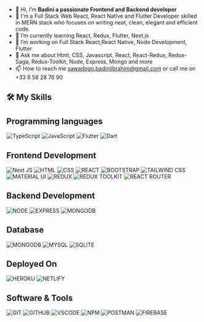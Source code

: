
- 👋 Hi, I’m <strong>Badini a passionate Frontend and Backend developer </strong>
- 👀  I'm a Full Stack Web React, React Native and Flutter Developer skilled in MERN stack who focuses on writing neat, clean, elegant and efficient code.
- 🌱 I’m currently learning React, Redux, Flutter, Next.js
- 💞️ I’m working on Full Stack React,React Native, Node Development, Flutter
- 💬 Ask me about Html, CSS, Javascript, React, React-Redux, Redux-Saga, Redux-Toolkit, Node, Express, Mongo and more
- 📫 How to reach me sawadogo.badiniibrahim@gmail.com or call me on +33 6 58 28 76 90

🛠️ My Skills
---
## Programming languages
![TypeScript](https://img.shields.io/badge/typescript-%23007ACC.svg?style=for-the-badge&logo=typescript&logoColor=white)
![JavaScript](https://img.shields.io/badge/javascript-%23323330.svg?style=for-the-badge&logo=javascript&logoColor=%23F7DF1E)
![Flutter](https://img.shields.io/badge/Flutter-%2302569B.svg?style=for-the-badge&logo=Flutter&logoColor=white)
![Dart](https://img.shields.io/badge/dart-%230175C2.svg?style=for-the-badge&logo=dart&logoColor=white)


## Frontend Development
![Next JS](https://img.shields.io/badge/Next-black?style=for-the-badge&logo=next.js&logoColor=white)
![HTML](https://camo.githubusercontent.com/849df55fe29b47e22a77b14e356bc2c74064ecfe92809e9e32edfb5bf802541c/68747470733a2f2f696d672e736869656c64732e696f2f62616467652f68746d6c2d2532334533344632362e7376673f7374796c653d666f722d7468652d6261646765266c6f676f3d68746d6c35266c6f676f436f6c6f723d7768697465)
![CSS](https://camo.githubusercontent.com/d293db31baf144d4f40915483538a131230f3354736dea29ebfb2e599dd99e38/68747470733a2f2f696d672e736869656c64732e696f2f62616467652f4353532d2532333135373242362e7376673f7374796c653d666f722d7468652d6261646765266c6f676f3d63737333266c6f676f436f6c6f723d7768697465)
![REACT](https://camo.githubusercontent.com/ab4c3c731a174a63df861f7b118d6c8a6c52040a021a552628db877bd518fe84/68747470733a2f2f696d672e736869656c64732e696f2f62616467652f72656163742d2532333230323332612e7376673f7374796c653d666f722d7468652d6261646765266c6f676f3d7265616374266c6f676f436f6c6f723d253233363144414642)
![BOOTSTRAP](https://camo.githubusercontent.com/b768ae6e4f89b74512e6de02a8367fd71465bc3d88ef1cf2f1622e2017c32bea/68747470733a2f2f696d672e736869656c64732e696f2f62616467652f626f6f7473747261702d2532333536334437432e7376673f7374796c653d666f722d7468652d6261646765266c6f676f3d626f6f747374726170266c6f676f436f6c6f723d7768697465)
![TAILWIND CSS](https://camo.githubusercontent.com/e9b080a6541e5355827ea91b6a0302cbbc54af4705b0c6b0f1561a0957ced2fb/68747470733a2f2f696d672e736869656c64732e696f2f62616467652f5461696c77696e645f4353532d3338423241433f7374796c653d666f722d7468652d6261646765266c6f676f3d7461696c77696e642d637373266c6f676f436f6c6f723d7768697465)
![MATERIAL UI](https://camo.githubusercontent.com/817fc7ba268e7e1fa114cbc4328bb326913cf392f5e2077ccc7b5f0e90a77109/68747470733a2f2f696d672e736869656c64732e696f2f62616467652f4d6174657269616c25323055492d3030374646463f7374796c653d666f722d7468652d6261646765266c6f676f3d6d7569266c6f676f436f6c6f723d7768697465)
![REDUX](https://camo.githubusercontent.com/6908bc5919e46cd787b8e5117f092f5ed37da82e8bd602e6339060ea0fff722c/68747470733a2f2f696d672e736869656c64732e696f2f62616467652f52656475782d3539334438383f7374796c653d666f722d7468652d6261646765266c6f676f3d7265647578266c6f676f436f6c6f723d7768697465)
![REDUX TOOLKIT](https://camo.githubusercontent.com/7060c233f1789a7efea081a1e8192536806e3271d0f01223c85d5caf9fa6a976/68747470733a2f2f696d672e736869656c64732e696f2f62616467652f526564757820546f6f6c6b69742d3539334438383f7374796c653d666f722d7468652d6261646765266c6f676f3d7265647578266c6f676f436f6c6f723d7768697465)
![REACT ROUTER](https://camo.githubusercontent.com/4f9d20f3a284d2f6634282f61f82a62e99ee9906537dc9859decfdc9efbb51ec/68747470733a2f2f696d672e736869656c64732e696f2f62616467652f52656163745f526f757465722d4341343234353f7374796c653d666f722d7468652d6261646765266c6f676f3d72656163742d726f75746572266c6f676f436f6c6f723d7768697465)

## Backend Development
![NODE](https://camo.githubusercontent.com/7d7b100e379663ee40a20989e6c61737e6396c1dafc3a7c6d2ada8d4447eb0e4/68747470733a2f2f696d672e736869656c64732e696f2f62616467652f6e6f64652e6a732d3644413535463f7374796c653d666f722d7468652d6261646765266c6f676f3d6e6f64652e6a73266c6f676f436f6c6f723d7768697465)
![EXPRESS](https://camo.githubusercontent.com/7f73136d92799b19be179d1ed87b461120c35ed917c7d5ab59a7606209da7bd3/68747470733a2f2f696d672e736869656c64732e696f2f62616467652f457870726573732e6a732d3030303030303f7374796c653d666f722d7468652d6261646765266c6f676f3d65787072657373266c6f676f436f6c6f723d7768697465)
![MONGODB](https://camo.githubusercontent.com/72e92f69f36703548704a9eeda2a9889c2756b5e08f01a9aec6e658c148d014e/68747470733a2f2f696d672e736869656c64732e696f2f62616467652f4d6f6e676f44422d3445413934423f7374796c653d666f722d7468652d6261646765266c6f676f3d6d6f6e676f6462266c6f676f436f6c6f723d7768697465)


## Database
![MONGODB](https://camo.githubusercontent.com/72e92f69f36703548704a9eeda2a9889c2756b5e08f01a9aec6e658c148d014e/68747470733a2f2f696d672e736869656c64732e696f2f62616467652f4d6f6e676f44422d3445413934423f7374796c653d666f722d7468652d6261646765266c6f676f3d6d6f6e676f6462266c6f676f436f6c6f723d7768697465)
![MYSQL](https://camo.githubusercontent.com/a4a4a017a5d519d7c4ce2a3cd3d2194fb7af4b1ca424850784565007c2acc7d8/68747470733a2f2f696d672e736869656c64732e696f2f62616467652f4d7953514c2d3030354338343f7374796c653d666f722d7468652d6261646765266c6f676f3d6d7973716c266c6f676f436f6c6f723d7768697465)
![SQLITE](https://camo.githubusercontent.com/932123bf240349f3785c02228b113b06299079e8740f480c767e8335fd6d752a/68747470733a2f2f696d672e736869656c64732e696f2f62616467652f53514c6974652d3037343035453f7374796c653d666f722d7468652d6261646765266c6f676f3d73716c697465266c6f676f436f6c6f723d7768697465)

## Deployed On
![HEROKU](https://camo.githubusercontent.com/d18f98a93a8ca015503870e592f96dbdf86f41048e9de1fbbbd4b2dcc7c456b1/68747470733a2f2f696d672e736869656c64732e696f2f62616467652f6865726f6b752d2532333433303039382e7376673f7374796c653d666f722d7468652d6261646765266c6f676f3d6865726f6b75266c6f676f436f6c6f723d7768697465)
![NETLIFY](https://camo.githubusercontent.com/dfb4109b571fbeb03ce2fe6eefb9eb9a3ca63e618e57002cc4b17d784baea807/68747470733a2f2f696d672e736869656c64732e696f2f62616467652f6e65746c6966792d2532333030303030302e7376673f7374796c653d666f722d7468652d6261646765266c6f676f3d6e65746c696679266c6f676f436f6c6f723d23303043374237)

## Software & Tools
![GIT](https://camo.githubusercontent.com/ec0d32e85caf4723d5182a75338c89f85a2c3679aed0c46c9ee9fd1c8dc2a316/68747470733a2f2f696d672e736869656c64732e696f2f62616467652f6769742d2532334630353033332e7376673f7374796c653d666f722d7468652d6261646765266c6f676f3d676974266c6f676f436f6c6f723d7768697465)
![GITHUB](https://camo.githubusercontent.com/f6d50128cb007f85916b7a899da5d94f654dce35a37331c8d28573aef46f4274/68747470733a2f2f696d672e736869656c64732e696f2f62616467652f6769746875622d2532333132313031312e7376673f7374796c653d666f722d7468652d6261646765266c6f676f3d676974687562266c6f676f436f6c6f723d7768697465)
![VSCODE](https://camo.githubusercontent.com/a0484e6383e852e622da1e934b7724921ab9b69d69246d90f899424b01f6deb1/68747470733a2f2f696d672e736869656c64732e696f2f62616467652f56697375616c25323053747564696f253230436f64652d3030373864372e7376673f7374796c653d666f722d7468652d6261646765266c6f676f3d76697375616c2d73747564696f2d636f6465266c6f676f436f6c6f723d7768697465)
![NPM](https://camo.githubusercontent.com/14a62a8198db8470bfc85eaf830857b1aa8e6b3fecd7d13c9a4a5e431e1d2459/68747470733a2f2f696d672e736869656c64732e696f2f62616467652f4e504d2d2532333445443143352e7376673f7374796c653d666f722d7468652d6261646765266c6f676f3d4e706d266c6f676f436f6c6f723d626c61636b)
![POSTMAN](https://camo.githubusercontent.com/879423585ed087f3c973857c43ba7e7d84f52c993d2c937055726339fbf921d9/68747470733a2f2f696d672e736869656c64732e696f2f62616467652f506f73746d616e2d4646364333373f7374796c653d666f722d7468652d6261646765266c6f676f3d506f73746d616e266c6f676f436f6c6f723d7768697465)
![FIREBASE](https://camo.githubusercontent.com/bac5c7f45fe7c116b5f8c9d61c4611b31f635301a841bf8dcf1b89b8fcfa4824/68747470733a2f2f696d672e736869656c64732e696f2f62616467652f66697265626173652d6666636132383f7374796c653d666f722d7468652d6261646765266c6f676f3d6669726562617365266c6f676f436f6c6f723d626c61636b)

<!---
badiniibrahim/badiniibrahim is a ✨ special ✨ repository because its `README.md` (this file) appears on your GitHub profile.
You can click the Preview link to take a look at your changes.
--->
